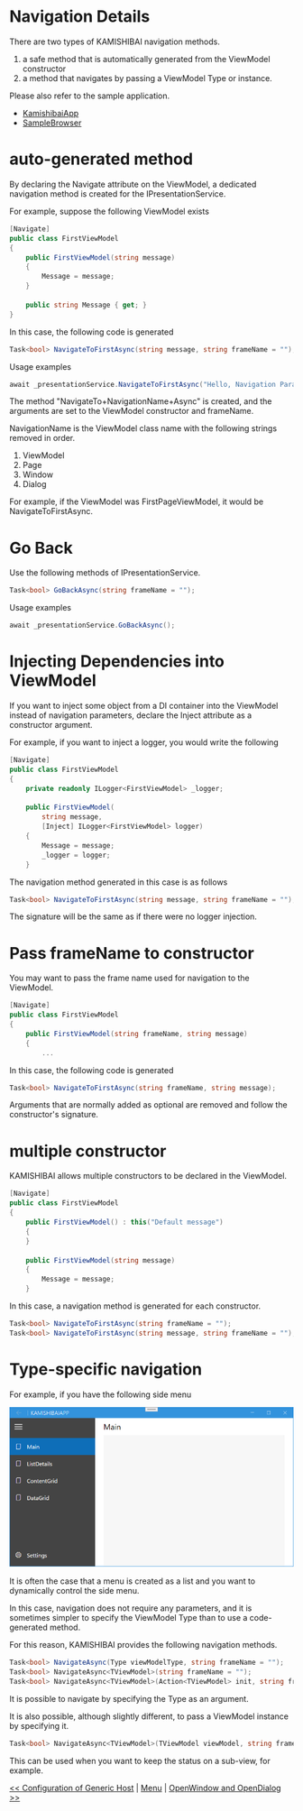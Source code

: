 # Navigation Details

There are two types of KAMISHIBAI navigation methods.

1. a safe method that is automatically generated from the ViewModel constructor
2. a method that navigates by passing a ViewModel Type or instance.

Please also refer to the sample application.

- [KamishibaiApp](https://github.com/nuitsjp/KAMISHIBAI/tree/master/Sample/KamishibaiApp)
- [SampleBrowser](https://github.com/nuitsjp/KAMISHIBAI/tree/master/Sample/SampleBrowser)

# auto-generated method

By declaring the Navigate attribute on the ViewModel, a dedicated navigation method is created for the IPresentationService.

For example, suppose the following ViewModel exists

```cs
[Navigate]
public class FirstViewModel
{
    public FirstViewModel(string message)
    {
        Message = message;
    }

    public string Message { get; }
}
```

In this case, the following code is generated

```cs
Task<bool> NavigateToFirstAsync(string message, string frameName = "");
```

Usage examples

```cs
await _presentationService.NavigateToFirstAsync("Hello, Navigation Parameter!");
```

The method "NavigateTo+NavigationName+Async" is created, and the arguments are set to the ViewModel constructor and frameName.

NavigationName is the ViewModel class name with the following strings removed in order.

1. ViewModel
2. Page
3. Window
4. Dialog

For example, if the ViewModel was FirstPageViewModel, it would be NavigateToFirstAsync.

# Go Back

Use the following methods of IPresentationService.

```cs
Task<bool> GoBackAsync(string frameName = "");
```

Usage examples

```cs
await _presentationService.GoBackAsync();
```

# Injecting Dependencies into ViewModel

If you want to inject some object from a DI container into the ViewModel instead of navigation parameters, declare the Inject attribute as a constructor argument.

For example, if you want to inject a logger, you would write the following

```cs
[Navigate]
public class FirstViewModel
{
    private readonly ILogger<FirstViewModel> _logger;

    public FirstViewModel(
        string message, 
        [Inject] ILogger<FirstViewModel> logger)
    {
        Message = message;
        _logger = logger;
    }
```

The navigation method generated in this case is as follows

```cs
Task<bool> NavigateToFirstAsync(string message, string frameName = "");
```

The signature will be the same as if there were no logger injection.

# Pass frameName to constructor

You may want to pass the frame name used for navigation to the ViewModel.

```cs
[Navigate]
public class FirstViewModel
{
    public FirstViewModel(string frameName, string message)
    {
        ...
```

In this case, the following code is generated

```cs
Task<bool> NavigateToFirstAsync(string frameName, string message);
```

Arguments that are normally added as optional are removed and follow the constructor's signature.

# multiple constructor

KAMISHIBAI allows multiple constructors to be declared in the ViewModel.

```cs
[Navigate]
public class FirstViewModel
{
    public FirstViewModel() : this("Default message")
    {
    }

    public FirstViewModel(string message)
    {
        Message = message;
    }
```

In this case, a navigation method is generated for each constructor.

```cs
Task<bool> NavigateToFirstAsync(string frameName = "");
Task<bool> NavigateToFirstAsync(string message, string frameName = "");
```

# Type-specific navigation

For example, if you have the following side menu

![](/Images/side-menu.png)

It is often the case that a menu is created as a list and you want to dynamically control the side menu.

In this case, navigation does not require any parameters, and it is sometimes simpler to specify the ViewModel Type than to use a code-generated method.

For this reason, KAMISHIBAI provides the following navigation methods.


```cs
Task<bool> NavigateAsync(Type viewModelType, string frameName = "");
Task<bool> NavigateAsync<TViewModel>(string frameName = "");
Task<bool> NavigateAsync<TViewModel>(Action<TViewModel> init, string frameName = "");
```

It is possible to navigate by specifying the Type as an argument.

It is also possible, although slightly different, to pass a ViewModel instance by specifying it.

```cs
Task<bool> NavigateAsync<TViewModel>(TViewModel viewModel, string frameName = "") where TViewModel : notnull;
```

This can be used when you want to keep the status on a sub-view, for example.

[<< Configuration of Generic Host](04-hosting.md) | [Menu](01-table-of-contents.md) | [OpenWindow and OpenDialog >>](06-open-window-and-dialog.md)